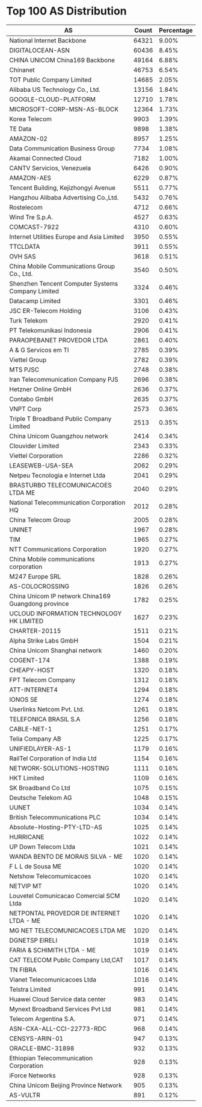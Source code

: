 # Top 100 AS Distribution
| AS | Count | Percentage |
|----|----|----|
| National Internet Backbone | 64321 | 9.00% |
| DIGITALOCEAN-ASN | 60436 | 8.45% |
| CHINA UNICOM China169 Backbone | 49164 | 6.88% |
| Chinanet | 46753 | 6.54% |
| TOT Public Company Limited | 14685 | 2.05% |
| Alibaba US Technology Co., Ltd. | 13156 | 1.84% |
| GOOGLE-CLOUD-PLATFORM | 12710 | 1.78% |
| MICROSOFT-CORP-MSN-AS-BLOCK | 12364 | 1.73% |
| Korea Telecom | 9903 | 1.39% |
| TE Data | 9898 | 1.38% |
| AMAZON-02 | 8957 | 1.25% |
| Data Communication Business Group | 7734 | 1.08% |
| Akamai Connected Cloud | 7182 | 1.00% |
| CANTV Servicios, Venezuela | 6426 | 0.90% |
| AMAZON-AES | 6229 | 0.87% |
| Tencent Building, Kejizhongyi Avenue | 5511 | 0.77% |
| Hangzhou Alibaba Advertising Co.,Ltd. | 5432 | 0.76% |
| Rostelecom | 4712 | 0.66% |
| Wind Tre S.p.A. | 4527 | 0.63% |
| COMCAST-7922 | 4310 | 0.60% |
| Internet Utilities Europe and Asia Limited | 3950 | 0.55% |
| TTCLDATA | 3911 | 0.55% |
| OVH SAS | 3618 | 0.51% |
| China Mobile Communications Group Co., Ltd. | 3540 | 0.50% |
| Shenzhen Tencent Computer Systems Company Limited | 3324 | 0.46% |
| Datacamp Limited | 3301 | 0.46% |
| JSC ER-Telecom Holding | 3106 | 0.43% |
| Turk Telekom | 2920 | 0.41% |
| PT Telekomunikasi Indonesia | 2906 | 0.41% |
| PARAOPEBANET PROVEDOR LTDA | 2861 | 0.40% |
| A & G Servicos em TI | 2785 | 0.39% |
| Viettel Group | 2782 | 0.39% |
| MTS PJSC | 2748 | 0.38% |
| Iran Telecommunication Company PJS | 2696 | 0.38% |
| Hetzner Online GmbH | 2636 | 0.37% |
| Contabo GmbH | 2635 | 0.37% |
| VNPT Corp | 2573 | 0.36% |
| Triple T Broadband Public Company Limited | 2513 | 0.35% |
| China Unicom Guangzhou network | 2414 | 0.34% |
| Clouvider Limited | 2343 | 0.33% |
| Viettel Corporation | 2286 | 0.32% |
| LEASEWEB-USA-SEA | 2062 | 0.29% |
| Netpeu Tecnologia e Internet Ltda | 2041 | 0.29% |
| BRASTURBO TELECOMUNICACOES LTDA ME | 2040 | 0.29% |
| National Telecommunication Corporation HQ | 2012 | 0.28% |
| China Telecom Group | 2005 | 0.28% |
| UNINET | 1967 | 0.28% |
| TIM | 1965 | 0.27% |
| NTT Communications Corporation | 1920 | 0.27% |
| China Mobile communications corporation | 1913 | 0.27% |
| M247 Europe SRL | 1828 | 0.26% |
| AS-COLOCROSSING | 1826 | 0.26% |
| China Unicom IP network China169 Guangdong province | 1782 | 0.25% |
| UCLOUD INFORMATION TECHNOLOGY HK LIMITED | 1627 | 0.23% |
| CHARTER-20115 | 1511 | 0.21% |
| Alpha Strike Labs GmbH | 1504 | 0.21% |
| China Unicom Shanghai network | 1460 | 0.20% |
| COGENT-174 | 1388 | 0.19% |
| CHEAPY-HOST | 1320 | 0.18% |
| FPT Telecom Company | 1312 | 0.18% |
| ATT-INTERNET4 | 1294 | 0.18% |
| IONOS SE | 1274 | 0.18% |
| Userlinks Netcom Pvt. Ltd. | 1261 | 0.18% |
| TELEFONICA BRASIL S.A | 1256 | 0.18% |
| CABLE-NET-1 | 1251 | 0.17% |
| Telia Company AB | 1225 | 0.17% |
| UNIFIEDLAYER-AS-1 | 1179 | 0.16% |
| RailTel Corporation of India Ltd | 1154 | 0.16% |
| NETWORK-SOLUTIONS-HOSTING | 1111 | 0.16% |
| HKT Limited | 1109 | 0.16% |
| SK Broadband Co Ltd | 1075 | 0.15% |
| Deutsche Telekom AG | 1048 | 0.15% |
| UUNET | 1034 | 0.14% |
| British Telecommunications PLC | 1034 | 0.14% |
| Absolute-Hosting-PTY-LTD-AS | 1025 | 0.14% |
| HURRICANE | 1022 | 0.14% |
| UP Down Telecom Ltda | 1021 | 0.14% |
| WANDA BENTO DE MORAIS SILVA - ME | 1020 | 0.14% |
| F L L de Sousa ME | 1020 | 0.14% |
| Netshow Telecomumicacoes | 1020 | 0.14% |
| NETVIP MT | 1020 | 0.14% |
| Louvetel Comunicacao Comercial SCM Ltda | 1020 | 0.14% |
| NETPONTAL PROVEDOR DE INTERNET LTDA - ME | 1020 | 0.14% |
| MG NET TELECOMUNICACOES LTDA ME | 1020 | 0.14% |
| DGNETSP EIRELI | 1019 | 0.14% |
| FARIA & SCHIMITH LTDA - ME | 1019 | 0.14% |
| CAT TELECOM Public Company Ltd,CAT | 1017 | 0.14% |
| TN FIBRA | 1016 | 0.14% |
| Vianet Telecomunicacoes Ltda | 1016 | 0.14% |
| Telstra Limited | 991 | 0.14% |
| Huawei Cloud Service data center | 983 | 0.14% |
| Mynext Broadband Services Pvt Ltd | 981 | 0.14% |
| Telecom Argentina S.A. | 971 | 0.14% |
| ASN-CXA-ALL-CCI-22773-RDC | 968 | 0.14% |
| CENSYS-ARIN-01 | 947 | 0.13% |
| ORACLE-BMC-31898 | 932 | 0.13% |
| Ethiopian Telecommunication Corporation | 928 | 0.13% |
| iForce Networks | 928 | 0.13% |
| China Unicom Beijing Province Network | 905 | 0.13% |
| AS-VULTR | 891 | 0.12% |
